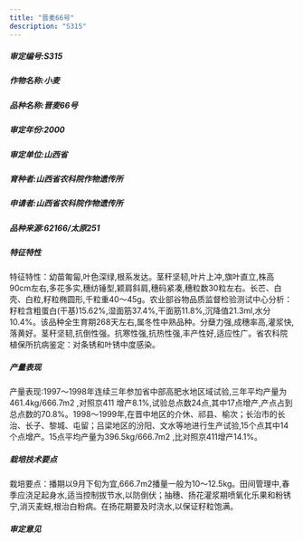 ```yaml
---
title: "晋麦66号"
description: "S315"
---
```

##### 审定编号:S315

##### 作物名称:小麦

##### 品种名称:晋麦66号

##### 审定年份:2000

##### 审定单位:山西省

##### 育种者:山西省农科院作物遗传所

##### 申请者:山西省农科院作物遗传所

##### 品种来源:62166/太原251

##### 特征特性
特征特性：幼苗匍匐,叶色深绿,根系发达。茎秆坚韧,叶片上冲,旗叶直立,株高90cm左右,多花多实,穗纺锤型,颖肩斜肩,穗码紧凑,穗粒数30粒左右。长芒、白壳、白粒,籽粒椭圆形,千粒重40～45g。农业部谷物品质监督检验测试中心分析：籽粒含粗蛋白(干基)15.62%,湿面筋37.4%,干面筋11.8%,沉降值21.3ml,水分10.4%。该品种全生育期268天左右,属冬性中熟品种。分蘖力强,成穗率高,灌浆快,落黄好。茎秆坚韧,抗倒性强。抗寒性强,抗热性强,丰产性好,适应性广。省农科院植保所抗病鉴定：对条锈和叶锈中度感染。

##### 产量表现
产量表现:1997～1998年连续三年参加省中部高肥水地区域试验,三年平均产量为461.4kg/666.7m2 ,对照京411  增产8.1%,试验总点数24点,其中17点增产,产点占到总点数的70.8%。1998～1999年,在晋中地区的介休、祁县、榆次；长治市的长治、长子、黎城、屯留；吕梁地区的汾阳、文水等地进行生产试验,15个点其中14个点增产。15点平均产量为396.5kg/666.7m2 ,比对照京411增产14.1%。

##### 栽培技术要点
栽培要点：播期以9月下旬为宜,666.7m2播量一般为10～12.5kg。田间管理中,春季应浇足起身水,适当控制拔节水,以防倒伏；抽穗、扬花灌浆期喷氧化乐果和粉锈宁,消灭麦蚜,根治白粉病。在扬花期要及时浇水,以保证籽粒饱满。

##### 审定意见

